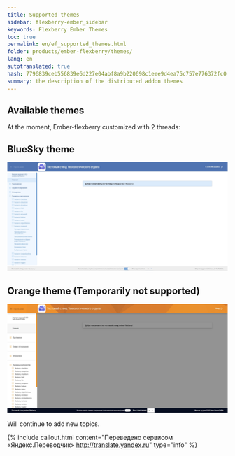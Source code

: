 ```yaml
--- 
title: Supported themes 
sidebar: flexberry-ember_sidebar 
keywords: Flexberry Ember Themes 
toc: true 
permalink: en/ef_supported_themes.html 
folder: products/ember-flexberry/themes/ 
lang: en 
autotranslated: true 
hash: 7796839ceb556839e6d227e04abf8a9b220698c1eee9d4ea75c757e776372fc0 
summary: the description of the distributed addon themes 
--- 
```


## Available themes 

At the moment, Ember-flexberry customized with 2 threads: 

## BlueSky theme 

![screenshoot](/images/pages/img_themes/screenshots/blueSky-theme.jpg) 

## Orange theme (Temporarily not supported) 

![screenshoot](/images/pages/img_themes/screenshots/orange-theme.jpg) 

Will continue to add new topics. 



{% include callout.html content="Переведено сервисом «Яндекс.Переводчик» <http://translate.yandex.ru>" type="info" %}
